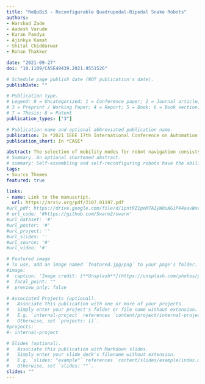 ```yaml
---
title: "ReQuBiS - Reconfigurable Quadrupedal-Bipedal Snake Robots"
authors: 
- Harshad Zade
- Aadesh Varude
- Karan Pandya
- Ajinkya Kamat
- Shital Chiddarwar
- Rohan Thakker

date: "2021-09-27"
doi: "10.1109/CASE49439.2021.9551526"

# Schedule page publish date (NOT publication's date).
publishDate: ""

# Publication type.
# Legend: 0 = Uncategorized; 1 = Conference paper; 2 = Journal article;
# 3 = Preprint / Working Paper; 4 = Report; 5 = Book; 6 = Book section;
# 7 = Thesis; 8 = Patent
publication_types: ["3"]

# Publication name and optional abbreviated publication name.
publication: In *2021 IEEE 17th International Conference on Automation Science and Engineering*
publication_short: In *CASE*

abstract: The selection of mobility modes for robot navigation consists of various trade-offs. Snake robots are ideal for traversing through constrained environments such as pipes, cluttered and rough terrain, whereas bipedal robots are more suited for structured environments such as stairs. Finally, quadruped robots are more stable than bipeds and can carry larger payloads than snakes and bipeds but struggle to navigate soft soil, sand, ice, and constrained environments. A reconfigurable robot can achieve the best of all worlds. Unfortunately, state-of-the-art reconfigurable robots rely on the rearrangement of modules through complicated mechanisms to dissemble and assemble at different places, increasing the size, weight, and power (SWaP) requirements. We propose Reconfigurable Quadrupedal-Bipedal Snake Robots (ReQuBiS), which can transform between mobility modes without rearranging modules. Hence, requiring just a single modification mechanism. Furthermore, our design allows the robot to split into two agents to perform tasks in parallel for biped and snake mobility. Experimental results demonstrate these mobility capabilities in snake, quadruped, and biped modes and transitions between them.
# Summary. An optional shortened abstract.
# summary: Self-assembling and self-reconfiguring robots have the ability to adapt to different or varying environments and carry out complex tasks. Robots competent of performing serpentine gaits and transforming into legged systems impart a wide range of locomotion schemes. Most of the reconfigurable robotic solutions consist of a large number of complicated mechanisms to detach and re-attach at different places making the system fragile and increase its size, weight and power (SWaP). We propose Reconfigurable Quadrupedal-Bipedal Snake Robots (ReQuBiS) to easily transform into these forms. Experimental results demonstrate the mobility in snake, quadruped and biped modes and transition between them with minimal change in modules.
tags:
- Source Themes
featured: true

links:
- name: Link to the manuscript.
  url: https://arxiv.org/pdf/2107.01197.pdf
#url_pdf: https://drive.google.com/file/d/1pntRZ1poM7AIyWOuAGiP44aavWxrZPY8/view?usp=sharing
# url_code: '#https://github.com/Swarm2/swarm'
#url_dataset: '#'
#url_poster: '#'
#url_project: ''
#url_slides: ''
#url_source: '#'
#url_video: '#'

# Featured image
# To use, add an image named `featured.jpg/png` to your page's folder. 
#image:
#  caption: 'Image credit: [**Unsplash**](https://unsplash.com/photos/pLCdAaMFLTE)'
#  focal_point: ""
#  preview_only: false

# Associated Projects (optional).
#   Associate this publication with one or more of your projects.
#   Simply enter your project's folder or file name without extension.
#   E.g. `internal-project` references `content/project/internal-project/index.md`.
#   Otherwise, set `projects: []`.
#projects:
#- internal-project

# Slides (optional).
#   Associate this publication with Markdown slides.
#   Simply enter your slide deck's filename without extension.
#   E.g. `slides: "example"` references `content/slides/example/index.md`.
#   Otherwise, set `slides: ""`.
slides: ""
---
```



